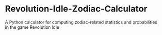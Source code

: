 # Revolution-Idle-Zodiac-Calculator
A Python calculator for computing zodiac-related statistics and probabilities in the game Revolution Idle
